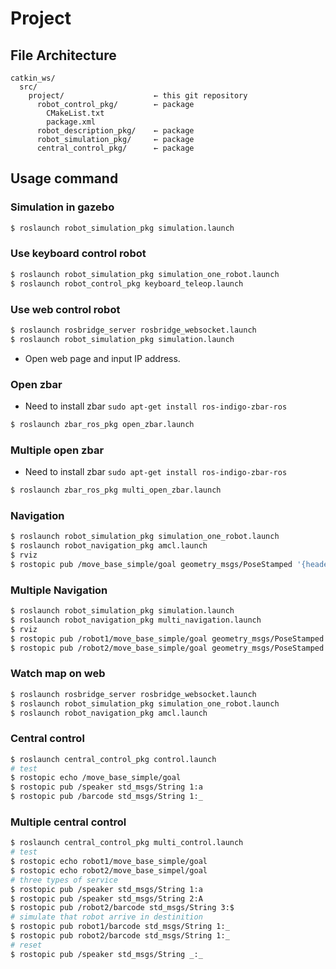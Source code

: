 # Project

## File Architecture
```
catkin_ws/
  src/
    project/                    ← this git repository
      robot_control_pkg/        ← package
        CMakeList.txt
        package.xml
      robot_description_pkg/    ← package
      robot_simulation_pkg/     ← package
      central_control_pkg/      ← package
```

## Usage command

### Simulation in gazebo

```sh
$ roslaunch robot_simulation_pkg simulation.launch
```

### Use keyboard control robot

```sh
$ roslaunch robot_simulation_pkg simulation_one_robot.launch
$ roslaunch robot_control_pkg keyboard_teleop.launch
```

### Use web control robot

```sh
$ roslaunch rosbridge_server rosbridge_websocket.launch
$ roslaunch robot_simulation_pkg simulation.launch
```

+ Open web page and input IP address.

### Open zbar

+ Need to install zbar `sudo apt-get install ros-indigo-zbar-ros`

```sh
$ roslaunch zbar_ros_pkg open_zbar.launch
```

### Multiple open zbar

+ Need to install zbar `sudo apt-get install ros-indigo-zbar-ros`

```sh
$ roslaunch zbar_ros_pkg multi_open_zbar.launch
```

### Navigation

```sh
$ roslaunch robot_simulation_pkg simulation_one_robot.launch
$ roslaunch robot_navigation_pkg amcl.launch
$ rviz
$ rostopic pub /move_base_simple/goal geometry_msgs/PoseStamped '{header: {stamp: now, frame_id: "map"}, pose: {position: {x: 1.0, y: 0.0, z: 0.0}, orientation: {w: 1.0}}}'
```
### Multiple Navigation

```sh
$ roslaunch robot_simulation_pkg simulation.launch
$ roslaunch robot_navigation_pkg multi_navigation.launch
$ rviz
$ rostopic pub /robot1/move_base_simple/goal geometry_msgs/PoseStamped '{header: {stamp: now, frame_id: "map"}, pose: {position: {x: 1.0, y: 0.0, z: 0.0}, orientation: {w: 1.0}}}'
$ rostopic pub /robot2/move_base_simple/goal geometry_msgs/PoseStamped '{header: {stamp: now, frame_id: "map"}, pose: {position: {x: 1.0, y: 0.0, z: 0.0}, orientation: {w: 1.0}}}'
```


### Watch map on web

```sh
$ roslaunch rosbridge_server rosbridge_websocket.launch
$ roslaunch robot_simulation_pkg simulation_one_robot.launch
$ roslaunch robot_navigation_pkg amcl.launch
```

### Central control

```sh
$ roslaunch central_control_pkg control.launch
# test
$ rostopic echo /move_base_simple/goal
$ rostopic pub /speaker std_msgs/String 1:a
$ rostopic pub /barcode std_msgs/String 1:_
```

### Multiple central control

```sh
$ roslaunch central_control_pkg multi_control.launch
# test
$ rostopic echo robot1/move_base_simple/goal
$ rostopic echo robot2/move_base_simpel/goal
# three types of service
$ rostopic pub /speaker std_msgs/String 1:a
$ rostopic pub /speaker std_msgs/String 2:A
$ rostopic pub /robot2/barcode std_msgs/String 3:$
# simulate that robot arrive in destinition
$ rostopic pub robot1/barcode std_msgs/String 1:_
$ rostopic pub robot2/barcode std_msgs/String 1:_
# reset
$ rostopic pub /speaker std_msgs/String _:_
```
